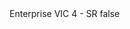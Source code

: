 <?xml version="1.0" encoding="UTF-8"?>
<CustomMetadata xmlns="http://soap.sforce.com/2006/04/metadata">
    <label>Enterprise VIC 4 - SR</label>
    <protected>false</protected>
</CustomMetadata>
